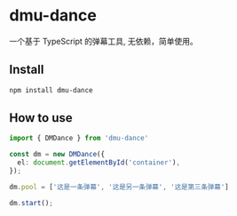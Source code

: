 
# dmu-dance

一个基于 TypeScript 的弹幕工具, 无依赖，简单使用。

## Install

```bash
npm install dmu-dance
```

## How to use

```typescript
import { DMDance } from 'dmu-dance'

const dm = new DMDance({
  el: document.getElementById('container'),
});

dm.pool = ['这是一条弹幕', '这是另一条弹幕', '这是第三条弹幕']

dm.start();

```